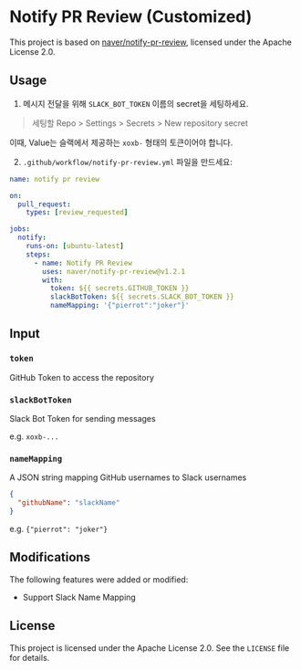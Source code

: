 # Notify PR Review (Customized)

This project is based on [naver/notify-pr-review](https://github.com/naver/notify-pr-review),
licensed under the Apache License 2.0.

## Usage

1. 메시지 전달을 위해 `SLACK_BOT_TOKEN` 이름의 secret을 세팅하세요.

> 세팅할 Repo > Settings > Secrets > New repository secret

이때, Value는 슬랙에서 제공하는 `xoxb-` 형태의 토큰이어야 합니다.

2. `.github/workflow/notify-pr-review.yml` 파일을 만드세요:

```yml
name: notify pr review

on:
  pull_request:
    types: [review_requested]

jobs:
  notify:
    runs-on: [ubuntu-latest]
    steps:
      - name: Notify PR Review
        uses: naver/notify-pr-review@v1.2.1
        with:
          token: ${{ secrets.GITHUB_TOKEN }}
          slackBotToken: ${{ secrets.SLACK_BOT_TOKEN }}
          nameMapping: '{"pierrot":"joker"}'
```

## Input

### `token`

GitHub Token to access the repository

### `slackBotToken`

Slack Bot Token for sending messages

e.g. `xoxb-...`

### `nameMapping`

A JSON string mapping GitHub usernames to Slack usernames

```json
{
  "githubName": "slackName"
}
```

e.g. `{"pierrot": "joker"}`

## Modifications

The following features were added or modified:

- Support Slack Name Mapping

## License

This project is licensed under the Apache License 2.0. See the `LICENSE` file for details.

